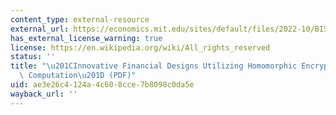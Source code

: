 ```yaml
---
content_type: external-resource
external_url: https://economics.mit.edu/sites/default/files/2022-10/BISoutline_revisedJan2020_0.pdf?ref=thedigitalspeaker.com
has_external_license_warning: true
license: https://en.wikipedia.org/wiki/All_rights_reserved
status: ''
title: "\u201CInnovative Financial Designs Utilizing Homomorphic Encryption and Multiparty\
  \ Computation\u201D (PDF)"
uid: ae3e26c4-124a-4c60-8cce-7b8098c0da5e
wayback_url: ''
---
```

